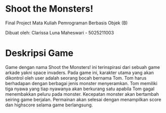 
# Shoot the Monsters!

Final Project Mata Kuliah Pemrograman Berbasis Objek (B)

Dibuat oleh: Clarissa Luna Maheswari - 5025211003


# Deskripsi Game

Game dengan nama Shoot the Monsters! ini terinspirasi dari sebuah game arkade yakni space invaders. Pada game ini, karakter utama yang akan dikontrol oleh user adalah seorang bocah bernama Tom. Tom harus berhadapan dengan berbagai jenis monster menyeramkan. Tom memiliki tiga nyawa yang tiap nyawanya akan berkurang satu apabila Tom gagal menembakkan peluru pada monster.  Kecepatan monster akan bertambah seiring game berjalan. Permainan akan selesai dengan menampilkan score dan highscore selama game berlangsung. 